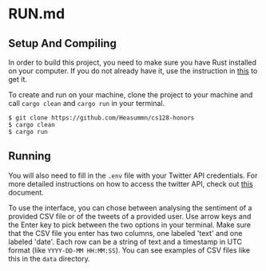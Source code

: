 # RUN.md

## Setup And Compiling
In order to build this project, you need to make sure you have Rust installed on your computer. If you do not already have it, use the instruction in [this](https://www.rust-lang.org/tools/install) to get it.

To create and run on your machine, clone the project to your machine and call `cargo clean` and `cargo run` in your terminal. 
```console
$ git clone https://github.com/Heasummn/cs128-honors
$ cargo clean
$ cargo run
```

## Running
You will also need to fill in the `.env` file with your Twitter API credentials. For more detailed instructions on how to access the twitter API, check out [this](https://developer.twitter.com/en/docs/twitter-api/getting-started/getting-access-to-the-twitter-api) document.

To use the interface, you can chose between analysing the sentiment of a provided CSV file or of the tweets of a provided user. Use arrow keys and the Enter key to pick between the two options in your terminal. Make sure that the CSV file you enter has two columns, one labeled 'text' and one labeled 'date'. Each row can be a string of text and a timestamp in UTC format (like `YYYY-DD-MM HH:MM:SS`). You can see examples of CSV files like this in the `data` directory.
